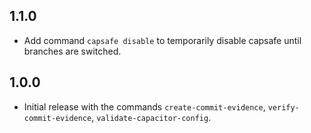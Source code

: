 ## 1.1.0

- Add command `capsafe disable` to temporarily disable capsafe until branches are switched.

## 1.0.0

- Initial release with the commands `create-commit-evidence`, `verify-commit-evidence`, `validate-capacitor-config`.
